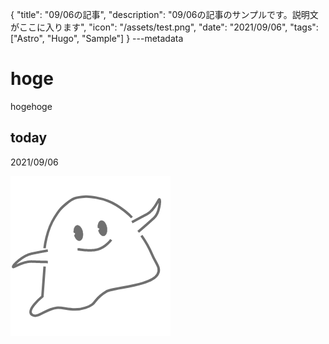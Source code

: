 {
  "title": "09/06の記事",
  "description": "09/06の記事のサンプルです。説明文がここに入ります",
  "icon": "/assets/test.png",
  "date": "2021/09/06",
  "tags": ["Astro", "Hugo", "Sample"]
}
---metadata

# hoge
hogehoge

## today
2021/09/06

![img](/assets/test.png)